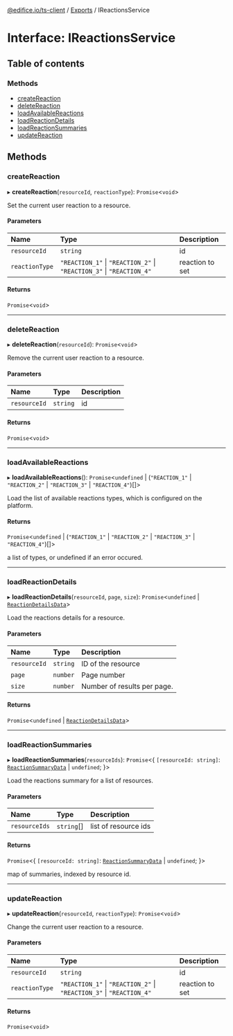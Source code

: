 [@edifice.io/ts-client](../README.md) / [Exports](../modules.md) / IReactionsService

# Interface: IReactionsService

## Table of contents

### Methods

- [createReaction](IReactionsService.md#createreaction)
- [deleteReaction](IReactionsService.md#deletereaction)
- [loadAvailableReactions](IReactionsService.md#loadavailablereactions)
- [loadReactionDetails](IReactionsService.md#loadreactiondetails)
- [loadReactionSummaries](IReactionsService.md#loadreactionsummaries)
- [updateReaction](IReactionsService.md#updatereaction)

## Methods

### createReaction

▸ **createReaction**(`resourceId`, `reactionType`): `Promise`\<`void`\>

Set the current user reaction to a resource.

#### Parameters

| Name | Type | Description |
| :------ | :------ | :------ |
| `resourceId` | `string` | id |
| `reactionType` | ``"REACTION_1"`` \| ``"REACTION_2"`` \| ``"REACTION_3"`` \| ``"REACTION_4"`` | reaction to set |

#### Returns

`Promise`\<`void`\>

___

### deleteReaction

▸ **deleteReaction**(`resourceId`): `Promise`\<`void`\>

Remove the current user reaction to a resource.

#### Parameters

| Name | Type | Description |
| :------ | :------ | :------ |
| `resourceId` | `string` | id |

#### Returns

`Promise`\<`void`\>

___

### loadAvailableReactions

▸ **loadAvailableReactions**(): `Promise`\<`undefined` \| (``"REACTION_1"`` \| ``"REACTION_2"`` \| ``"REACTION_3"`` \| ``"REACTION_4"``)[]\>

Load the list of available reactions types, which is configured on the platform.

#### Returns

`Promise`\<`undefined` \| (``"REACTION_1"`` \| ``"REACTION_2"`` \| ``"REACTION_3"`` \| ``"REACTION_4"``)[]\>

a list of types, or undefined if an error occured.

___

### loadReactionDetails

▸ **loadReactionDetails**(`resourceId`, `page`, `size`): `Promise`\<`undefined` \| [`ReactionDetailsData`](../modules.md#reactiondetailsdata)\>

Load the reactions details for a resource.

#### Parameters

| Name | Type | Description |
| :------ | :------ | :------ |
| `resourceId` | `string` | ID of the resource |
| `page` | `number` | Page number |
| `size` | `number` | Number of results per page. |

#### Returns

`Promise`\<`undefined` \| [`ReactionDetailsData`](../modules.md#reactiondetailsdata)\>

___

### loadReactionSummaries

▸ **loadReactionSummaries**(`resourceIds`): `Promise`\<\{ `[resourceId: string]`: [`ReactionSummaryData`](../modules.md#reactionsummarydata) \| `undefined`;  }\>

Load the reactions summary for a list of resources.

#### Parameters

| Name | Type | Description |
| :------ | :------ | :------ |
| `resourceIds` | `string`[] | list of resource ids |

#### Returns

`Promise`\<\{ `[resourceId: string]`: [`ReactionSummaryData`](../modules.md#reactionsummarydata) \| `undefined`;  }\>

map of summaries, indexed by resource id.

___

### updateReaction

▸ **updateReaction**(`resourceId`, `reactionType`): `Promise`\<`void`\>

Change the current user reaction to a resource.

#### Parameters

| Name | Type | Description |
| :------ | :------ | :------ |
| `resourceId` | `string` | id |
| `reactionType` | ``"REACTION_1"`` \| ``"REACTION_2"`` \| ``"REACTION_3"`` \| ``"REACTION_4"`` | reaction to set |

#### Returns

`Promise`\<`void`\>
